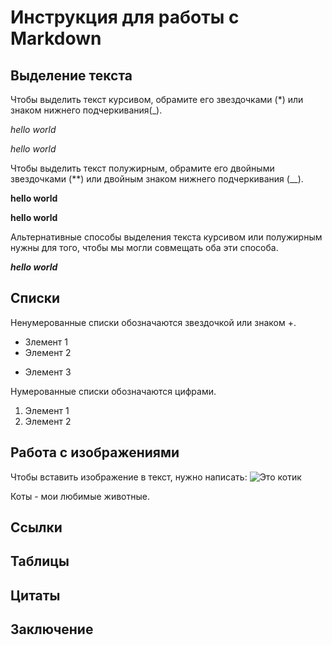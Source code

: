 # Инструкция для работы с Markdown

## Выделение текста

Чтобы выделить текст курсивом, обрамите его звездочками (*) или знаком нижнего подчеркивания(_).

*hello world*

_hello world_

Чтобы выделить текст полужирным, обрамите его двойными звездочками (**) или двойным знаком нижнего подчеркивания (__).

**hello world**

__hello world__

Альтернативные способы выделения текста курсивом или полужирным нужны для того, чтобы мы могли совмещать оба эти способа.

__*hello world*__


## Списки

Ненумерованные списки обозначаются звездочкой или знаком +. 

* Злемент 1
* Элемент 2
+ Элемент 3

Нумерованные списки обозначаются цифрами.

1. Элемент 1
2. Элемент 2

## Работа с изображениями

Чтобы вставить изображение в текст, нужно написать:
![Это котик](cat.jpg)

Коты - мои любимые животные.

## Ссылки 

## Таблицы 

## Цитаты 

## Заключение 